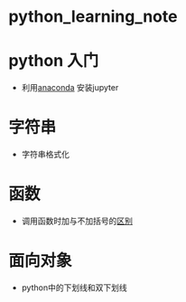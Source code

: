 # python_learning_note
# python 入门
  * 利用[anaconda](https://github.com/xiao7462/python_learning_note/blob/master/anaconda.md) 安装jupyter
  
# 字符串
 * 字符串格式化

# 函数
 * 调用函数时加与不加括号的[区别](https://github.com/xiao7462/python_learning_note/blob/master/function/self.ipynb)
# 面向对象
 * python中的下划线和双下划线

